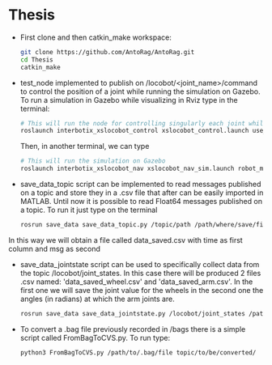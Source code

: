 # Thesis

- First clone and then catkin_make workspace:

    ```bash
    git clone https://github.com/AntoRag/AntoRag.git
    cd Thesis
    catkin_make
    ```

- test_node implemented to publish on /locobot/<joint_name>/command to control the position of a joint while running the simulation on Gazebo. To run a simulation in Gazebo while visualizing in Rviz type in the terminal:

  ```bash
  # This will run the node for controlling singularly each joint while visualizing it on Rviz
  roslaunch interbotix_xslocobot_control xslocobot_control.launch use_sim:=true use_rviz:=true robot_model:=locobot_wx250s
  ```

  Then, in another terminal, we can type

  ```bash
  # This will run the simulation on Gazebo
  roslaunch interbotix_xslocobot_nav xslocobot_nav_sim.launch robot_model:=locobot_wx250s dof:=6 use_lidar:=true
  ```

- save_data_topic script can be implemented to read messages published on a topic and store they in a .csv file that after can be easily imported in MATLAB. Until now it is possible to read Float64 messages published on a topic. To run it just type on the terminal

  ```bash
  rosrun save_data save_data_topic.py /topic/path /path/where/save/file
  ```

In this way we will obtain a file called data_saved.csv with time as first column and msg as second

- save_data_jointstate script can be used to specifically collect data from the topic /locobot/joint_states. In this case there will be produced 2 files .csv named: 'data_saved_wheel.csv' and 'data_saved_arm.csv'. In the first one we will save the joint value for the wheels in the second one the angles (in radians) at which the arm joints are.
  
  ```bash
  rosrun save_data save_data_jointstate.py /locobot/joint_states /path/where/save/file
  ```

- To convert a .bag file previously recorded in /bags there is a simple script called FromBagToCVS.py. To run type:

  ```bash
  python3 FromBagToCVS.py /path/to/.bag/file topic/to/be/converted/
  ```
